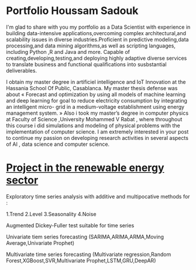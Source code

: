 # Portfolio Houssam Sadouk

I'm glad to share with you my portfolio as a Data Scientist with experience in building data-intensive applications,overcoming complex architectural,and scalability issues in diverse industries.Proficient in predictive modeling,data processing,and data mining algorithms,as well as scripting languages, including Python ,R and Java and more.
Capable of creating,developing,testing,and deploying highly adaptive diverse services to translate business and functional qualifications into susbstantial deliverables.


I obtain my master degree in artificiel intelligence and IoT Innovation at the Hassania School Of Public, Casablanca. My master thesis defense was about « Forecast and optimization by using all models of machine learning and deep learning for goal to reduce electricity consumption by integrating an intelligent micro- grid in a medium-voltage establishment using energy management system. »
Also i took my master’s degree in computer physics at Faculty of Science ,University Mohammed V Rabat , where throughout this course i did simulations and modeling of physical problems with the implementation of computer science.
I am extremely interested in your post to continue my passion on developing research activities in several aspects of AI , data science and computer science.




# [Project in the renewable energy sector](https://github.com/HousssamSadouk/Forcasting_Microgrid)





Exploratory time series analysis with additive and multipocative methods for :
   
   1.Trend
   2.Level
   3.Seasonality
   4.Noise
   
Augmented Dickey-Fuller test suitable for time series

Univariate tiem series forecasting (SARIMA,ARIMA,ARMA,Moving Average,Univariate Prophet)

Multivariate time series forecasting (Multivariate regression,Random Forest,XGBoost,SVR,Multivariate Prophet,LSTM,GRU,DeepAR)










